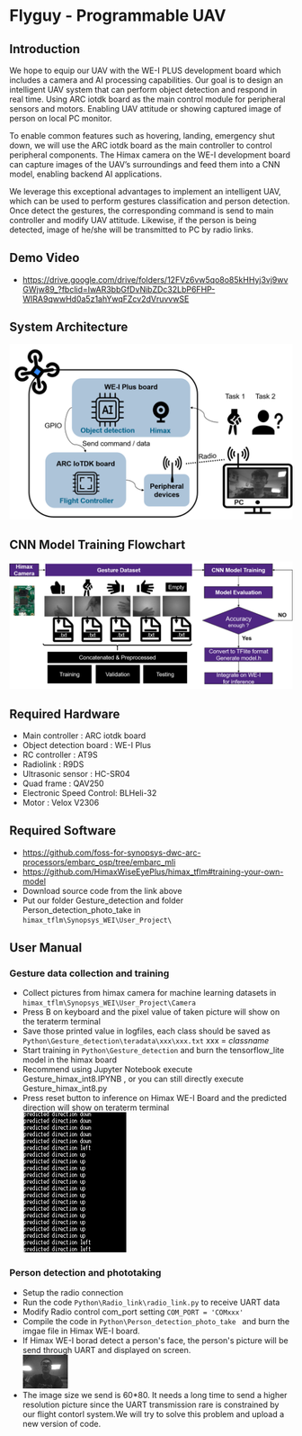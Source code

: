 # Flyguy - Programmable UAV   
## Introduction  
We hope to equip our UAV with the WE-I PLUS development board which includes a camera and AI processing capabilities. Our goal is to design an intelligent UAV system that can perform object detection and respond in real time. Using ARC iotdk board as the main control module for peripheral sensors and motors. Enabling UAV attitude or showing captured image of person on local PC monitor. 

To enable common features such as hovering, landing, emergency shut down, we will use the ARC iotdk board as the main controller to control peripheral components. The Himax camera on the WE-I development board can capture images of the UAV’s surroundings and feed them into a CNN model, enabling backend AI applications. 

We leverage this exceptional advantages to implement an intelligent UAV, which can be used to perform gestures classification and person detection. Once detect the gestures, the corresponding command is send to main controller and modify UAV attitude. Likewise, if the person is being detected, image of he/she will be transmitted to PC by radio links.   

## Demo Video
* <https://drive.google.com/drive/folders/12FVz6vw5qo8o85kHHyj3vj9wvGWjw89_?fbclid=IwAR3bbGfDvNibZDc32LbP6FHP-WIRA9qwwHd0a5z1ahYwqFZcv2dVruvvwSE>
## System Architecture
![image](https://github.com/U3807/FLyguy/blob/main/Pics/system_architecture.png) 
## CNN Model Training Flowchart
![image](https://github.com/U3807/FLyguy/blob/main/Pics/train_cnn.png) 
## Required Hardware
* Main controller : ARC iotdk board
* Object detection board : WE-I Plus
* RC controller : AT9S 
* Radiolink : R9DS
* Ultrasonic sensor : HC-SR04
* Quad frame : QAV250
* Electronic Speed Control: BLHeli-32
* Motor : Velox V2306
## Required Software
* <https://github.com/foss-for-synopsys-dwc-arc-processors/embarc_osp/tree/embarc_mli>
* <https://github.com/HimaxWiseEyePlus/himax_tflm#training-your-own-model>
* Download source code from the link above
* Put our folder Gesture_detection and folder Person_detection_photo_take in ``` himax_tflm\Synopsys_WEI\User_Project\```
## User Manual 
### Gesture data collection and training
* Collect pictures from himax camera for machine learning datasets in  ``` himax_tflm\Synopsys_WEI\User_Project\Camera```
* Press B on keyboard and the pixel value of taken picture will show on the teraterm terminal
* Save those printed value in logfiles, each class should be saved as  ```Python\Gesture_detection\teradata\xxx\xxx.txt```   xxx = *classname*
* Start training in ```Python\Gesture_detection``` and burn the tensorflow_lite model in the himax board   
* Recommend using Jupyter Notebook execute Gesture_himax_int8.IPYNB , or you can still directly execute Gesture_himax_int8.py   
* Press reset button to inference on Himax WE-I Board and the predicted direction will show on teraterm terminal  
![image](https://github.com/U3807/FLyguy/blob/main/Pics/predicted.PNG) 
### Person detection and phototaking
* Setup the radio connection
* Run the code  ```Python\Radio_link\radio_link.py``` to receive UART data
* Modify Radio control com_port setting ```COM_PORT = 'COMxxx' ```
* Compile the code in ```Python\Person_detection_photo_take ``` and burn the imgae file in Himax WE-I board.
* If Himax WE-I borad detect a person's face, the person's picture will be send through UART and displayed on screen.  
![image](https://github.com/U3807/FLyguy/blob/main/Pics/gary.png) 
* The image size we send is 60*80. It needs a long time to send a higher resolution picture since the UART transmission rare is constrained by our flight contorl system.We will try to solve this problem and upload a new version of code.
